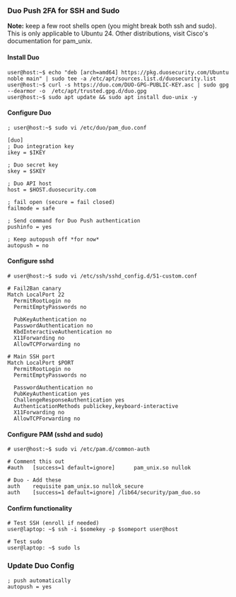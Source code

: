### Duo Push 2FA for SSH and Sudo

**Note:** keep a few root shells open (you might break both ssh and sudo). This is only applicable to Ubuntu 24. Other distributions, visit Cisco's documentation for pam_unix.

#### Install Duo
```
user@host:~$ echo "deb [arch=amd64] https://pkg.duosecurity.com/Ubuntu noble main" | sudo tee -a /etc/apt/sources.list.d/duosecurity.list
user@host:~$ curl -s https://duo.com/DUO-GPG-PUBLIC-KEY.asc | sudo gpg --dearmor -o  /etc/apt/trusted.gpg.d/duo.gpg
user@host:~$ sudo apt update && sudo apt install duo-unix -y
```

#### Configure Duo
```
; user@host:~$ sudo vi /etc/duo/pam_duo.conf

[duo]
; Duo integration key
ikey = $IKEY

; Duo secret key
skey = $SKEY

; Duo API host
host = $HOST.duosecurity.com

; fail open (secure = fail closed)
failmode = safe

; Send command for Duo Push authentication
pushinfo = yes

; Keep autopush off *for now*
autopush = no
```

#### Configure sshd
```
# user@host:~$ sudo vi /etc/ssh/sshd_config.d/51-custom.conf

# Fail2Ban canary
Match LocalPort 22
  PermitRootLogin no
  PermitEmptyPasswords no

  PubKeyAuthentication no
  PasswordAuthentication no
  KbdInteractiveAuthentication no
  X11Forwarding no
  AllowTCPForwarding no

# Main SSH port
Match LocalPort $PORT
  PermitRootLogin no
  PermitEmptyPasswords no

  PasswordAuthentication no
  PubKeyAuthentication yes
  ChallengeResponseAuthentication yes
  AuthenticationMethods publickey,keyboard-interactive
  X11Forwarding no
  AllowTCPForwarding no
```

#### Configure PAM (sshd and sudo)
```
# user@host:~$ sudo vi /etc/pam.d/common-auth

# Comment this out
#auth   [success=1 default=ignore]      pam_unix.so nullok

# Duo - Add these
auth    requisite pam_unix.so nullok_secure
auth    [success=1 default=ignore] /lib64/security/pam_duo.so
```

#### Confirm functionality
```
# Test SSH (enroll if needed)
user@laptop: ~$ ssh -i $somekey -p $someport user@host

# Test sudo
user@laptop: ~$ sudo ls
```

### Update Duo Config
```
; push automatically
autopush = yes
```
